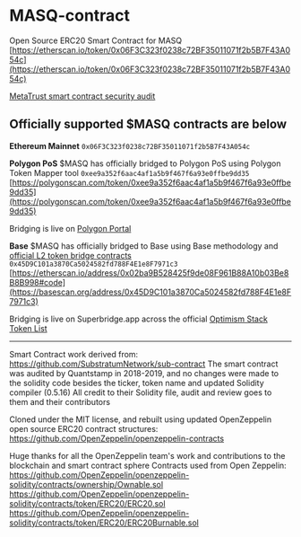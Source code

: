 # MASQ-contract

Open Source ERC20 Smart Contract for MASQ
[https://etherscan.io/token/0x06F3C323f0238c72BF35011071f2b5B7F43A054c](https://etherscan.io/token/0x06F3C323f0238c72BF35011071f2b5B7F43A054c)

[MetaTrust smart contract security audit](https://github.com/MASQ-Project/MASQ-contract/blob/master/Metatrust_MASQ%20V2%20Token.pdf)

## Officially supported $MASQ contracts are below

**Ethereum Mainnet**
`0x06F3C323f0238c72BF35011071f2b5B7F43A054c`

**Polygon PoS**
$MASQ has officially bridged to Polygon PoS using Polygon Token Mapper tool
`0xee9a352f6aac4af1a5b9f467f6a93e0ffbe9dd35`
[https://polygonscan.com/token/0xee9a352f6aac4af1a5b9f467f6a93e0ffbe9dd35](https://polygonscan.com/token/0xee9a352f6aac4af1a5b9f467f6a93e0ffbe9dd35)

Bridging is live on [Polygon Portal](https://portal.polygon.technology)

**Base**
$MASQ has officially bridged to Base using Base methodology and [official L2 token bridge contracts](https://docs.base.org/docs/base-contracts/#l2-contract-addresses)
`0x45D9C101a3870Ca5024582fd788F4E1e8F7971c3`
[https://etherscan.io/address/0x02ba9B528425f9de08F961B88A10b03Be8B8B998#code](https://basescan.org/address/0x45D9C101a3870Ca5024582fd788F4E1e8F7971c3)

Bridging is live on Superbridge.app across the official [Optimism Stack Token List](https://github.com/ethereum-optimism/ethereum-optimism.github.io) 


---------

Smart Contract work derived from: https://github.com/SubstratumNetwork/sub-contract
The smart contract was audited by Quantstamp in 2018-2019, and no changes were made to the solidity code besides the ticker, token name and updated Solidity compiler (0.5.16)
All credit to their Solidity file, audit and review goes to them and their contributors

Cloned under the MIT license, and rebuilt using updated OpenZeppelin open source ERC20 contract structures: https://github.com/OpenZeppelin/openzeppelin-contracts

Huge thanks for all the OpenZeppelin team's work and contributions to the blockchain and smart contract sphere Contracts used from Open Zeppelin:
https://github.com/OpenZeppelin/openzeppelin-solidity/contracts/ownership/Ownable.sol
https://github.com/OpenZeppelin/openzeppelin-solidity/contracts/token/ERC20/ERC20.sol
https://github.com/OpenZeppelin/openzeppelin-solidity/contracts/token/ERC20/ERC20Burnable.sol
